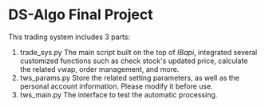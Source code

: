 # DS-Algo Final Project

This trading system includes 3 parts:

1. trade_sys.py
   The main script built on the top of *IBapi*, integrated several customized functions such as check stock's updated price, calculate the related vwap, order management, and more.
2. tws_params.py
   Store the related setting parameters, as well as the personal account information.
   Please modify it before use.
3. tws_main.py
   The interface to test the automatic processing.